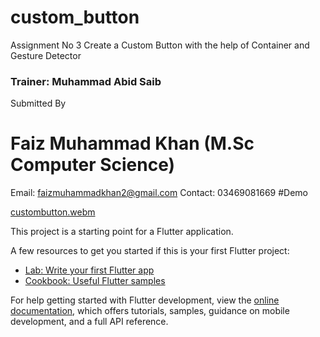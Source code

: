 # custom_button

Assignment No 3 Create a Custom Button with the help of Container and Gesture Detector

### Trainer: Muhammad Abid Saib
Submitted By 
#  Faiz Muhammad Khan (M.Sc Computer Science)
Email: 	faizmuhammadkhan2@gmail.com
Contact: 	03469081669 
#Demo


[custombutton.webm](https://github.com/risepk/customButton/assets/24992385/105b89ea-7b48-4872-b2db-1419cde029ac)


This project is a starting point for a Flutter application.

A few resources to get you started if this is your first Flutter project:

- [Lab: Write your first Flutter app](https://docs.flutter.dev/get-started/codelab)
- [Cookbook: Useful Flutter samples](https://docs.flutter.dev/cookbook)

For help getting started with Flutter development, view the
[online documentation](https://docs.flutter.dev/), which offers tutorials,
samples, guidance on mobile development, and a full API reference.
